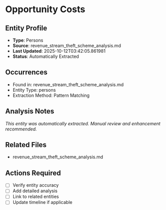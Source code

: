 # Opportunity Costs

## Entity Profile
- **Type**: Persons
- **Source**: revenue_stream_theft_scheme_analysis.md
- **Last Updated**: 2025-10-12T03:42:05.861981
- **Status**: Automatically Extracted

## Occurrences
- Found in: revenue_stream_theft_scheme_analysis.md
- Entity Type: persons
- Extraction Method: Pattern Matching

## Analysis Notes
*This entity was automatically extracted. Manual review and enhancement recommended.*

## Related Files
- revenue_stream_theft_scheme_analysis.md

## Actions Required
- [ ] Verify entity accuracy
- [ ] Add detailed analysis
- [ ] Link to related entities
- [ ] Update timeline if applicable
